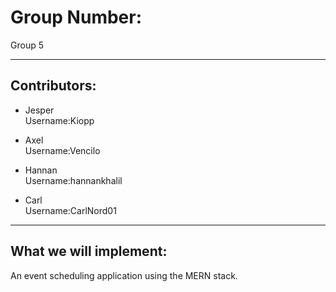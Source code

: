 
# Group Number:
Group 5


---
## Contributors: 


- Jesper\
Username:Kiopp

- Axel\
Username:Vencilo

- Hannan\
Username:hannankhalil

- Carl\
Username:CarlNord01


---
## What we will implement:
An event scheduling application using the MERN stack.


